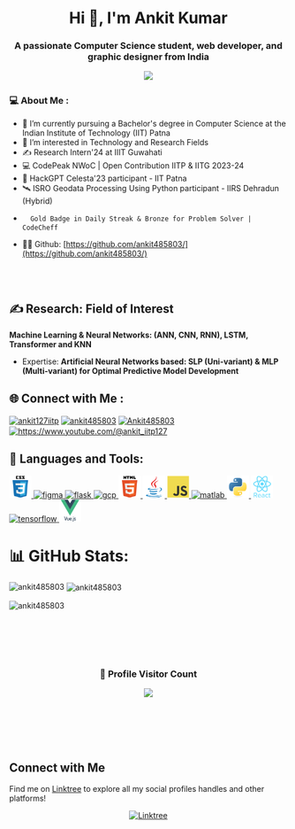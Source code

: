 <h1 align="center">Hi 👋, I'm Ankit Kumar </h1>
<h3 align="center">A passionate Computer Science student, web developer, and graphic designer from India </h3>

<!-- A   WARM  GREATING -->
<p align="center">
  <a href="https://github.com/ankit485803//ankit485803"><img src="https://readme-typing-svg.herokuapp.com?font=Ubuntu&color=blue&size=24&center=true&vCenter=true&width=600&height=100&lines=Pursuing+Bachelor+in,;Computer+Science+and+Data+Analytics+(CSDA),;+From+IIT+Patna,;Passionate+Full+Stack+Web+Developer,;Creating+Complex+and+Innovative+Solutions,;Constant+Learner+and+Tech+Enthusiast!"></a>
</p>

### 💻 About Me :

- 🔭 I’m currently pursuing a Bachelor's degree in Computer Science at the Indian Institute of Technology (IIT) Patna
- 🌱 I’m interested in Technology and Research Fields
- ✍️ Research Intern'24 at IIIT Guwahati
- 💻 CodePeak NWoC | Open Contribution IITP & IITG 2023-24
- 🚀 HackGPT Celesta'23 participant - IIT Patna
- 🛰️ ISRO Geodata Processing Using Python participant - IIRS Dehradun (Hybrid)
-       Gold Badge in Daily Streak & Bronze for Problem Solver | CodeCheff
- 👨‍💻 Github: [https://github.com/ankit485803/](https://github.com/ankit485803/)

<br><br>

<!--  EXPERIENCE - SECTION   -->
<!-- this section is updated when my research intern is ongoing at IIIT Guwahati -->

<!-- MY RESEARCH: FIELD OF INTEREST -->

## ✍️ Research: Field of Interest
**Machine Learning & Neural Networks: (ANN, CNN, RNN), LSTM, Transformer and KNN**
- Expertise:
  **Artificial Neural Networks based: SLP (Uni-variant) & MLP (Multi-variant) for Optimal Predictive Model Development**

  

## 🌐 Connect with Me :

<p align="left">
<!--LINKEDIN -->
<a href="https://www.linkedin.com/in/ankit127iitp/" target="blank"><img align="center" src="https://raw.githubusercontent.com/rahuldkjain/github-profile-readme-generator/master/src/images/icons/Social/linked-in-alt.svg" alt="ankit127iitp" height="30" width="40" /></a>
  <!-- LeetCode -->
<a href="https://leetcode.com/u/ankit485803/" target="blank"><img align="center" src="https://raw.githubusercontent.com/rahuldkjain/github-profile-readme-generator/master/src/images/icons/Social/leet-code.svg" alt="ankit485803" height="30" width="40" /></a>
  <!-- Twitter -->
<a href="https://x.com/Ankit485803/" target="blank"><img align="center" src="https://raw.githubusercontent.com/rahuldkjain/github-profile-readme-generator/master/src/images/icons/Social/twitter.svg" alt="Ankit485803" height="30" width="40" /></a>
    <!-- YouTube -->
<a href="https://www.youtube.com/@ankit_iitp127" target="blank"><img align="center" src="https://raw.githubusercontent.com/rahuldkjain/github-profile-readme-generator/master/src/images/icons/Social/youtube.svg" alt="https://www.youtube.com/@ankit_iitp127" height="30" width="40" /></a>
</p>

## 💪 Languages and Tools:

<p align="left"> <a href="https://www.w3schools.com/css/" target="_blank" rel="noreferrer"> <img src="https://raw.githubusercontent.com/devicons/devicon/master/icons/css3/css3-original-wordmark.svg" alt="css3" width="40" height="40"/> </a>  <a href="https://www.figma.com/" target="_blank" rel="noreferrer"> <img src="https://www.vectorlogo.zone/logos/figma/figma-icon.svg" alt="figma" width="40" height="40"/> </a> <a href="https://flask.palletsprojects.com/" target="_blank" rel="noreferrer"> <img src="https://www.vectorlogo.zone/logos/pocoo_flask/pocoo_flask-icon.svg" alt="flask" width="40" height="40"/> </a> <a href="https://cloud.google.com" target="_blank" rel="noreferrer"> <img src="https://www.vectorlogo.zone/logos/google_cloud/google_cloud-icon.svg" alt="gcp" width="40" height="40"/> </a> <a href="https://www.w3.org/html/" target="_blank" rel="noreferrer"> <img src="https://raw.githubusercontent.com/devicons/devicon/master/icons/html5/html5-original-wordmark.svg" alt="html5" width="40" height="40"/> </a> <a href="https://www.java.com" target="_blank" rel="noreferrer"> <img src="https://raw.githubusercontent.com/devicons/devicon/master/icons/java/java-original.svg" alt="java" width="40" height="40"/> </a> <a href="https://developer.mozilla.org/en-US/docs/Web/JavaScript" target="_blank" rel="noreferrer"> <img src="https://raw.githubusercontent.com/devicons/devicon/master/icons/javascript/javascript-original.svg" alt="javascript" width="40" height="40"/> </a> <a href="https://www.mathworks.com/" target="_blank" rel="noreferrer"> <img src="https://upload.wikimedia.org/wikipedia/commons/2/21/Matlab_Logo.png" alt="matlab" width="40" height="40"/> </a> <a href="https://www.python.org" target="_blank" rel="noreferrer"> <img src="https://raw.githubusercontent.com/devicons/devicon/master/icons/python/python-original.svg" alt="python" width="40" height="40"/> </a> <a href="https://reactjs.org/" target="_blank" rel="noreferrer"> <img src="https://raw.githubusercontent.com/devicons/devicon/master/icons/react/react-original-wordmark.svg" alt="react" width="40" height="40"/> </a> <a href="https://www.tensorflow.org" target="_blank" rel="noreferrer"> <img src="https://www.vectorlogo.zone/logos/tensorflow/tensorflow-icon.svg" alt="tensorflow" width="40" height="40"/> </a> <a href="https://vuejs.org/" target="_blank" rel="noreferrer"> <img src="https://raw.githubusercontent.com/devicons/devicon/master/icons/vuejs/vuejs-original-wordmark.svg" alt="vuejs" width="40" height="40"/> </a>
</p>

<!--- trophy (start) -->

# 📊 GitHub Stats:

<p><img align="left" src="https://github-readme-stats.vercel.app/api/top-langs?username=ankit485803&show_icons=true&locale=en&layout=compact" 
alt="ankit485803" /></p>

<p>&nbsp;<img align="center" src="https://github-readme-stats.vercel.app/api?username=ankit485803&show_icons=true&locale=en" alt="ankit485803" /></p>

<p><img align="center" src="https://github-readme-streak-stats.herokuapp.com/?user=ankit485803&" alt="ankit485803" /></p>

<!---
ankit485803/ankit485803 is a ✨ special ✨ repository because its `README.md` (this file) appears on your GitHub profile.
You can click the Preview link to take a look at your changes.
--->

<br><br><br><br>

<div align=center>
  <h3><b>📍 Profile Visitor Count</b></h3>
</div>
    
<!-- retro visitor counter -->  
<p align="center" >   
  <img src="https://profile-counter.glitch.me/ankit485803/count.svg" />  
</p>

<br><br><br><br>

<!-- our LINK - TREE handles -->

## Connect with Me

Find me on [Linktree](https://linktr.ee/ankit127iitp) to explore all my social profiles handles and other platforms!

<p align="center">
  <a href="https://linktr.ee/ankit127iitp"><img src="https://img.shields.io/badge/Linktree-ankit127iitp-green" alt="Linktree"></a>
</p>







